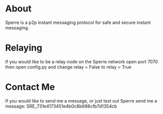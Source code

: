 About
=====


Sperre is a p2p instant messaging protocol for safe and secure instant messaging.


Relaying
========


If you would like to be a relay node on the Sperre network open port 7070 then open config.py and change 
    relay = False 
to 
    relay = True


Contact Me
==========

If you would like to send me a message, or just test out Sperre send me a message: SRE_731e4173451e4b0c8b688cfb7d1354cb
